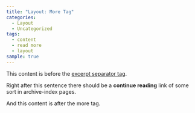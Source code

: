 ```yaml
---
title: "Layout: More Tag"
categories:
  - Layout
  - Uncategorized
tags:
  - content
  - read more
  - layout
sample: true
---
```


This content is before the [excerpt separator tag](http://jekyllrb.com/docs/posts/#post-excerpts).

Right after this sentence there should be a **continue reading** link of some sort in archive-index pages.

<!--more-->

And this content is after the more tag.